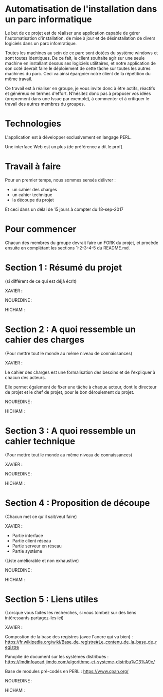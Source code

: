 # Automatisation de l'installation dans un parc informatique

Le but de ce projet est de réaliser une application capable de gérer l'automatisation d'installation, de mise à jour et de désinstallation de divers logiciels dans un parc infomratique. 


Toutes les machines au sein de ce parc sont dotées du système windows et sont toutes identiques. De ce fait, le client souhaite agir sur une seule machine en installant dessus ses logiciels utilitaires, et notre application de son coté devrait faire le déploiement de cette tâche sur toutes les autres machines du parc. Ceci va ainsi épargnier notre client de la répétition du même travail. 


Ce travail est à réaliser en groupe, je vous invite donc à être actifs, réactifs et généreux en termes d'effort. N'hésitez donc pas à proposer vos idées (proprement dans une Issue par exemple), à commenter et à critiquer le travail des autres membres du groupes.  



# Technologies

L'application est à développer exclusivement en langage PERL. 

Une interface Web est un plus (de préférence a dit le prof).



# Travail à faire

Pour un premier temps, nous sommes sensés délivrer : 

- un cahier des charges
- un cahier technique
- la découpe du projet

Et ceci dans un délai de 15 jours à compter du 18-sep-2017



# Pour commencer

Chacun des membres du groupe devrait faire un FORK du projet, et procède ensuite en complétant les sections 1-2-3-4-5 du README.md.   



# Section 1 : Résumé du projet 

(si différent de ce qui est déjà écrit)

XAVIER :


NOUREDINE :


HICHAM :



# Section 2 : A quoi ressemble un cahier des charges

(Pour mettre tout le monde au même niveau de connaissances)

XAVIER :

Le cahier des charges est une formalisation des besoins et de l'expliquer à chacun des acteurs.

Elle permet également de fixer une tâche à chaque acteur, dont le directeur de projet et le chef de projet, pour le bon déroulement du projet.


NOUREDINE :


HICHAM :



# Section 3 : A quoi ressemble un cahier technique

(Pour mettre tout le monde au même niveau de connaissances)

XAVIER :


NOUREDINE :


HICHAM :



# Section 4 : Proposition de découpe 

(Chacun met ce qu'il sait/veut faire)

XAVIER :

- Partie interface
- Partie client réseau
- Partie serveur en réseau
- Partie système

(Liste améliorable et non exhaustive)


NOUREDINE :


HICHAM :



# Section 5 : Liens utiles

(Lorsque vous faites les recherches, si vous tombez sur des liens intéressants partagez-les ici)

XAVIER :

Compostion de la base des registres (avec l'ancre qui va bien) : https://fr.wikipedia.org/wiki/Base_de_registre#Le_contenu_de_la_base_de_registre

Panoplie de document sur les systèmes distribués : https://lmdinfoacad.jimdo.com/algorithme-et-systeme-distribu%C3%A9e/

Base de modules pré-codés en PERL : https://www.cpan.org/


NOUREDINE :


HICHAM :

